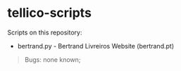 # tellico-scripts

Scripts on this repository:
- bertrand.py - Bertrand Livreiros Website (bertrand.pt)
> Bugs: none known;
